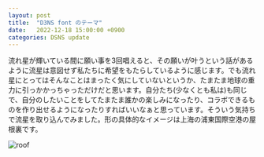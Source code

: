 ```yaml
---
layout: post
title:  "D3NS font のテーマ"
date:   2022-12-18 15:00:00 +0900
categories: DSNS update
---
```


流れ星が輝いている間に願い事を3回唱えると、その願いが叶うという話があるように流星は意図せず私たちに希望をもたらしているように感じます。でも流れ星にとってはそんなことはまったく気にしていないというか、たまたま地球の重力に引っかかっちゃっただけだと思います。自分たち(少なくとも私は)も同じで、自分のしたいことをしてたまたま誰かの楽しみになったり、コラボできるものを作り出せるようになったりすればいいなぁと思っています。そういう気持ちで流星を取り込んでみました。形の具体的なイメージは上海の浦東国際空港の屋根裏です。

![roof](../../../../../assets/images/star.png)